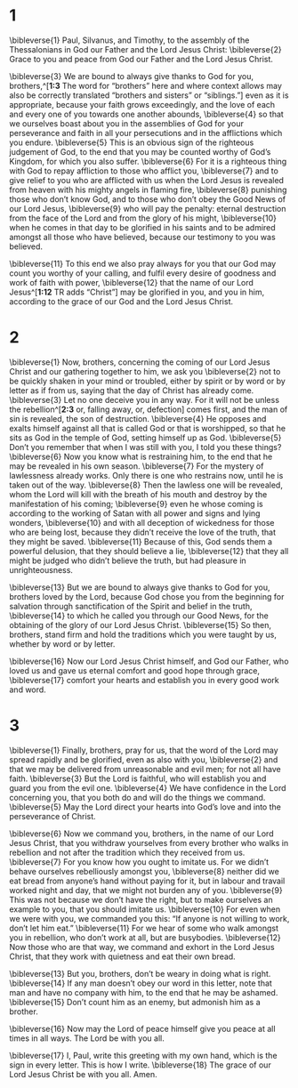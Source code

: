 # 1 
\bibleverse{1} Paul, Silvanus, and Timothy, to the assembly of the Thessalonians in God our Father and the Lord Jesus Christ: \bibleverse{2} Grace to you and peace from God our Father and the Lord Jesus Christ. 

\bibleverse{3} We are bound to always give thanks to God for you, brothers,^[**1:3** The word for “brothers” here and where context allows may also be correctly translated “brothers and sisters” or “siblings.”] even as it is appropriate, because your faith grows exceedingly, and the love of each and every one of you towards one another abounds, \bibleverse{4} so that we ourselves boast about you in the assemblies of God for your perseverance and faith in all your persecutions and in the afflictions which you endure. \bibleverse{5} This is an obvious sign of the righteous judgement of God, to the end that you may be counted worthy of God’s Kingdom, for which you also suffer. \bibleverse{6} For it is a righteous thing with God to repay affliction to those who afflict you, \bibleverse{7} and to give relief to you who are afflicted with us when the Lord Jesus is revealed from heaven with his mighty angels in flaming fire, \bibleverse{8} punishing those who don’t know God, and to those who don’t obey the Good News of our Lord Jesus, \bibleverse{9} who will pay the penalty: eternal destruction from the face of the Lord and from the glory of his might, \bibleverse{10} when he comes in that day to be glorified in his saints and to be admired amongst all those who have believed, because our testimony to you was believed. 

\bibleverse{11} To this end we also pray always for you that our God may count you worthy of your calling, and fulfil every desire of goodness and work of faith with power, \bibleverse{12} that the name of our Lord Jesus^[**1:12** TR adds “Christ”] may be glorified in you, and you in him, according to the grace of our God and the Lord Jesus Christ.

# 2 
\bibleverse{1} Now, brothers, concerning the coming of our Lord Jesus Christ and our gathering together to him, we ask you \bibleverse{2} not to be quickly shaken in your mind or troubled, either by spirit or by word or by letter as if from us, saying that the day of Christ has already come. \bibleverse{3} Let no one deceive you in any way. For it will not be unless the rebellion^[**2:3** or, falling away, or, defection] comes first, and the man of sin is revealed, the son of destruction. \bibleverse{4} He opposes and exalts himself against all that is called God or that is worshipped, so that he sits as God in the temple of God, setting himself up as God. \bibleverse{5} Don’t you remember that when I was still with you, I told you these things? \bibleverse{6} Now you know what is restraining him, to the end that he may be revealed in his own season. \bibleverse{7} For the mystery of lawlessness already works. Only there is one who restrains now, until he is taken out of the way. \bibleverse{8} Then the lawless one will be revealed, whom the Lord will kill with the breath of his mouth and destroy by the manifestation of his coming; \bibleverse{9} even he whose coming is according to the working of Satan with all power and signs and lying wonders, \bibleverse{10} and with all deception of wickedness for those who are being lost, because they didn’t receive the love of the truth, that they might be saved. \bibleverse{11} Because of this, God sends them a powerful delusion, that they should believe a lie, \bibleverse{12} that they all might be judged who didn’t believe the truth, but had pleasure in unrighteousness. 

\bibleverse{13} But we are bound to always give thanks to God for you, brothers loved by the Lord, because God chose you from the beginning for salvation through sanctification of the Spirit and belief in the truth, \bibleverse{14} to which he called you through our Good News, for the obtaining of the glory of our Lord Jesus Christ. \bibleverse{15} So then, brothers, stand firm and hold the traditions which you were taught by us, whether by word or by letter. 

\bibleverse{16} Now our Lord Jesus Christ himself, and God our Father, who loved us and gave us eternal comfort and good hope through grace, \bibleverse{17} comfort your hearts and establish you in every good work and word. 

# 3 
\bibleverse{1} Finally, brothers, pray for us, that the word of the Lord may spread rapidly and be glorified, even as also with you, \bibleverse{2} and that we may be delivered from unreasonable and evil men; for not all have faith. \bibleverse{3} But the Lord is faithful, who will establish you and guard you from the evil one. \bibleverse{4} We have confidence in the Lord concerning you, that you both do and will do the things we command. \bibleverse{5} May the Lord direct your hearts into God’s love and into the perseverance of Christ. 

\bibleverse{6} Now we command you, brothers, in the name of our Lord Jesus Christ, that you withdraw yourselves from every brother who walks in rebellion and not after the tradition which they received from us. \bibleverse{7} For you know how you ought to imitate us. For we didn’t behave ourselves rebelliously amongst you, \bibleverse{8} neither did we eat bread from anyone’s hand without paying for it, but in labour and travail worked night and day, that we might not burden any of you. \bibleverse{9} This was not because we don’t have the right, but to make ourselves an example to you, that you should imitate us. \bibleverse{10} For even when we were with you, we commanded you this: “If anyone is not willing to work, don’t let him eat.” \bibleverse{11} For we hear of some who walk amongst you in rebellion, who don’t work at all, but are busybodies. \bibleverse{12} Now those who are that way, we command and exhort in the Lord Jesus Christ, that they work with quietness and eat their own bread. 

\bibleverse{13} But you, brothers, don’t be weary in doing what is right. \bibleverse{14} If any man doesn’t obey our word in this letter, note that man and have no company with him, to the end that he may be ashamed. \bibleverse{15} Don’t count him as an enemy, but admonish him as a brother. 

\bibleverse{16} Now may the Lord of peace himself give you peace at all times in all ways. The Lord be with you all. 

\bibleverse{17} I, Paul, write this greeting with my own hand, which is the sign in every letter. This is how I write. \bibleverse{18} The grace of our Lord Jesus Christ be with you all. Amen. 